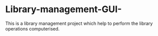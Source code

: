 # Library-management-GUI-
This is a library management project which help to perform the library operations computerised.
